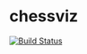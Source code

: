 # chessviz
[![Build Status](https://travis-ci.org/VitekUn/chessviz.svg?branch=master)](https://travis-ci.org/VitekUn/chessviz)
